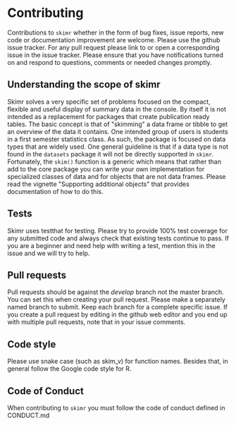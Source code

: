 # Contributing

Contributions to `skimr` whether in the form of bug fixes, issue reports, new code or documentation improvement
are welcome.  Please use the github issue tracker. For any pull request please link to or open a corresponding issue 
in the issue tracker.   Please ensure that you have notifications turned on and respond to questions, comments or 
needed changes promptly.

## Understanding the scope of skimr

Skimr solves a very specific set of problems focused on the compact, flexible and useful display of summary data
in the console.  By itself it is not intended as a replacement for packages that create publication ready tables.
The basic concept is that of "skimming" a data frame or tibble to get an overview of the data it contains. One
intended group of users is students in a first semester statistics class.  As such, the package is focused on 
data types that are widely used.   One general guideline is that if a data type is not 
found in the `datasets` package it will not be directly supported in `skimr`.
Fortunately, the `skim()` function is a generic which means that rather than
add to the core package you can write your own implementation for specialized classes of data and for objects 
that are not data frames.  Please read the vignette "Supporting additional objects" that provides documentation
of how to do this. 

##  Tests

Skimr uses testthat for testing. Please try to provide 100% test coverage for any submitted code and always check 
that existing tests continue to pass.  If you are a beginner and need help with writing a test, mention this
in the issue and we will try to help.

## Pull requests

Pull requests should be against the _develop_ branch not the master branch.  You can set this when creating 
your pull request.   Please make a separately named branch to submit.  Keep each branch for a complete specific
issue.  If you create a pull request by editing in the github web editor and you end up with multiple pull
requests, note that in your issue comments.

## Code style

Please use snake case (such as skim_v)  for function names.  Besides that, in general follow the Google code 
style for R.



## Code of Conduct

When contributing to `skimr` you must follow the code of conduct defined in CONDUCT.md

